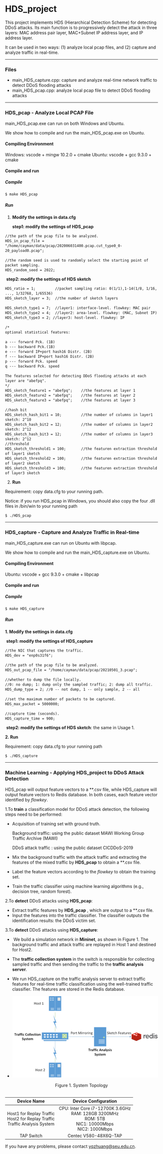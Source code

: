 # HDS_project

This project implements HDS (Hierarchical Detection Scheme)  for detecting DDoS attacks. Its main function is to progressively detect the attack in three layers: MAC address pair layer, MAC+Subnet IP address layer, and IP address layer. 

It can be used in two ways: (1) analyze local pcap files, and (2) capture and analyze traffic in real-time.

------

### Files

- main_HDS_capture.cpp: capture and analyze real-time network traffic to detect DDoS flooding attacks
- main_HDS_pcap.cpp: analyze local pcap file to detect DDoS flooding attacks

------

### HDS_pcap - Analyze Local PCAP File

main_HDS_pcap.exe can run on both Windows and Ubuntu.

We show how to compile and run the main_HDS_pcap.exe on Ubuntu.

#### Compiling Environment

Windows: vscode + mingw 10.2.0 + cmake
Ubuntu: vscode + gcc 9.3.0 + cmake

#### Compile and run

##### Compile

```
$ make HDS_pcap
```

##### Run

1. **Modify the settings in data.cfg**

   **step1: modify the settings of HDS_pcap**

```
//the path of the pcap file to be analyzed.
HDS_in_pcap_file = "/home/cayman/data/pcap/202006031400.pcap.cut_type0_0-20_payload0.pcap";

//the random seed is used to randomly select the starting point of packet sampling.
HDS_random_seed = 2022;
```

​		**step2: modify the settings of HDS sketch**

```
HDS_ratio = 1;         //packet sampling ratio: 0(1/1),1-14(1/8, 1/16, ..., 1/32768, 1/65536)
HDS_sketch_layer = 3;  //the number of sketch layers

HDS_sketch_type1 = 7;  //layer1: interface-level. flowkey: MAC pair
HDS_sketch_type2 = 4;  //layer2: area-level. flowkey: (MAC, Subnet IP)
HDS_sketch_type3 = 2; //layer3: host-level. flowkey: IP

/* 
optional statistical features:

a --- forward Pck. (1B)
b --- backward Pck.(1B)
e --- forward IP+port hash16 Distr. (2B)
f --- backward IP+port hash16 Distr. (2B)
p --- forward Pck. speed
q --- backward Pck. speed

The features selected for detecting DDoS flooding attacks at each layer are "abefpq". 
*/
HDS_sketch_feature1 = "abefpq";    //the features at layer 1
HDS_sketch_feature2 = "abefpq";    //the features at layer 2
HDS_sketch_feature3 = "abefpq";    //the features at layer 3

//hash bit
HDS_sketch_hash_bit1 = 10;         //the number of columns in layer1 sketch: 2^10     
HDS_sketch_hash_bit2 = 12;         //the number of columns in layer2 sketch: 2^12
HDS_sketch_hash_bit3 = 12;         //the number of columns in layer3 sketch: 2^12
//threshold 
HDS_sketch_threshold1 = 100;       //the featuren extraction threshold of layer1 sketch
HDS_sketch_threshold2 = 100;       //the featuren extraction threshold of layer2 sketch
HDS_sketch_threshold3 = 100;       //the featuren extraction threshold of layer3 sketch
```

2. **Run**

Requirement: copy data.cfg to your running path.

Notice: if you run HDS_pcap in Windows, you should also copy the four .dll files in /bin/win to your running path

```
$ ./HDS_pcap
```

------

### HDS_capture - Capture and Analyze Traffic in Real-time

main_HDS_capture.exe can run on Ubuntu with libpcap.

We show how to compile and run the main_HDS_capture.exe on Ubuntu.

#### Compiling Environment

Ubuntu: vscode + gcc 9.3.0 + cmake + libpcap

#### Compile and run

##### Compile

```
$ make HDS_capture
```

##### Run

**1. Modify the settings in data.cfg**

​		**step1: modify the settings of HDS_capture**

```
//the NIC that captures the traffic.
HDS_dev = "enp0s31f6";

//the path of the pcap file to be analyzed.
HDS_out_pcap_file = "/home/cayman/data/pcap/20210501_3.pcap";

//whether to dump the file locally. 
//0: no dump; 1: dump only the sampled traffic; 2: dump all traffic.
HDS_dump_type = 2; //0 -- not dump, 1 -- only sample, 2 -- all

//set the maximum number of packets to be captured.
HDS_max_packet = 5000000;

//capture time (seconds).
HDS_capture_time = 900;
```

​		**step2: modify the settings of HDS sketch**: the same in Usage 1.

**2. Run**

Requirement: copy data.cfg to your running path

```
$ ./HDS_capture
```

------

### Machine Learning - Applying HDS_project to DDoS Attack Detection

HDS_pcap will output feature vectors to a **.csv file, while HDS_capture will output feature vectors to Redis database. In both cases, each feature vector identified by *flowkey*. 

1.To **train** a classification model for DDoS attack detection, the following steps need to be performed:

- Acquisition of training set with ground truth.

  Background traffic: using the public dataset MAWI Working Group Traffic Archive (MAWI)

  DDoS attack traffic : using the public dataset CICDDoS-2019

- Mix the background traffic with the attack traffic and extracting the features of the mixed traffic by **HDS_pcap** to obtain a **.csv file.

- Label the feature vectors according to the *flowkey* to obtain the training set.

- Train the traffic classifier using machine learning algorithms (e.g., decision tree, random forest).

2.To **detect** DDoS attacks using **HDS_pcap**:

- Extract traffic features by **HDS_pcap** , which are output to a **.csv file.
- Input the features into the traffic classifier. The classifier outputs the identification results: the DDoS victim set.

3.To **detect** DDoS attacks using **HDS_capture**:

- ​	We build a simulation network in **Mininet**, as shown in Figure 1. The background traffic and attack traffic are replayed in Host 1 and destined for Host2.  
- The **traffic collection system** in the switch is responsible for collecting sampled traffic and then sending the traffic to the **traffic analysis server**. 
- We run HDS_capture on the traffic analysis server to extract traffic features for real-time traffic classification using the well-trained traffic classifier. The features are stored in the Redis database.

- ![Sytem topology](/images/system.png)  

<center>Figure 1. System Topology</center>  

<br>

Device Name	| Device Configuration
:---: | :---:
Host1 for Replay Traffic<br>Host2 for Replay Traffic<br>Traffic Analysis System | CPU: Inter Core i7-12700K 3.6GHz<br>RAM: 128GB 3200MHz<br>ROM: 5TB<br>NIC1: 10000Mbps<br>NIC2: 1000Mbps
TAP Switch | Centec V580-48X6Q-TAP

 If you have any problems, please contact yqzhuang@seu.edu.cn.